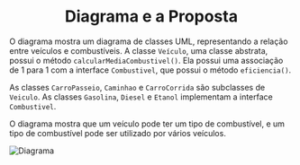 <h1 align="center">Diagrama e a Proposta</h1>

O diagrama mostra um diagrama de classes UML, representando a relação entre veículos e combustíveis. A classe `Veículo`, uma classe abstrata, possui o método `calcularMediaCombustivel()`. Ela possui uma associação de 1 para 1 com a interface `Combustivel`, que possui o método `eficiencia()`. 

As classes `CarroPasseio`, `Caminhao` e `CarroCorrida` são subclasses de `Veiculo`. As classes `Gasolina`, `Diesel` e `Etanol` implementam a interface `Combustivel`. 

O diagrama mostra que um veículo pode ter um tipo de combustível, e um tipo de combustível pode ser utilizado por vários veículos. 



![](./docs/diagram.jpg?raw=true "Diagrama")
